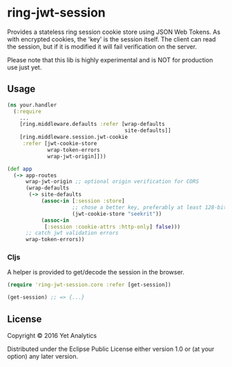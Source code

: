 # ring-jwt-session

Provides a stateless ring session cookie store using JSON Web Tokens. As with encrypted cookies, the 'key' is the session itself. The client can read the session, but if it is modified it will fail verification on the server.

Please note that this lib is highly experimental and is NOT for production use just yet.

## Usage

``` clojure
(ns your.handler
  (:require
    ...
    [ring.middleware.defaults :refer [wrap-defaults
                                      site-defaults]]
    [ring.middleware.session.jwt-cookie
     :refer [jwt-cookie-store
             wrap-token-errors
             wrap-jwt-origin]]))

(def app
  (-> app-routes
      wrap-jwt-origin ;; optional origin verification for CORS
      (wrap-defaults
       (-> site-defaults
           (assoc-in [:session :store]
                     ;; chose a better key, preferably at least 128-bit
                     (jwt-cookie-store "seekrit"))
           (assoc-in
            [:session :cookie-attrs :http-only] false)))
      ;; catch jwt validation errors
      wrap-token-errors))
```

### Cljs

A helper is provided to get/decode the session in the browser.

``` clojure
(require 'ring-jwt-session.core :refer [get-session])

(get-session) ;; => {...}
```

## License

Copyright © 2016 Yet Analytics

Distributed under the Eclipse Public License either version 1.0 or (at
your option) any later version.
